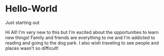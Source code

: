 # Hello-World
Just starting out

Hi All! 
I'm very new to this but I'm excited about the opportunities to learn new things! Family and friends are everything to me and I'm addicted to reading and going to the dog park. I also wish traveling to see people and places wasn't so difficult! 
